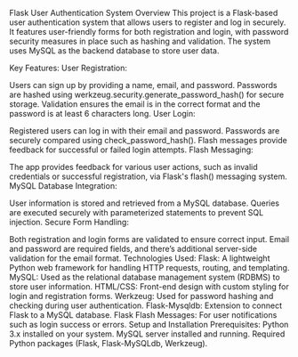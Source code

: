 Flask User Authentication System
Overview
This project is a Flask-based user authentication system that allows users to register and log in securely. It features user-friendly forms for both registration and login, with password security measures in place such as hashing and validation. The system uses MySQL as the backend database to store user data.

Key Features:
User Registration:

Users can sign up by providing a name, email, and password.
Passwords are hashed using werkzeug.security.generate_password_hash() for secure storage.
Validation ensures the email is in the correct format and the password is at least 6 characters long.
User Login:

Registered users can log in with their email and password.
Passwords are securely compared using check_password_hash().
Flash messages provide feedback for successful or failed login attempts.
Flash Messaging:

The app provides feedback for various user actions, such as invalid credentials or successful registration, via Flask's flash() messaging system.
MySQL Database Integration:

User information is stored and retrieved from a MySQL database.
Queries are executed securely with parameterized statements to prevent SQL injection.
Secure Form Handling:

Both registration and login forms are validated to ensure correct input.
Email and password are required fields, and there’s additional server-side validation for the email format.
Technologies Used:
Flask: A lightweight Python web framework for handling HTTP requests, routing, and templating.
MySQL: Used as the relational database management system (RDBMS) to store user information.
HTML/CSS: Front-end design with custom styling for login and registration forms.
Werkzeug: Used for password hashing and checking during user authentication.
Flask-Mysqldb: Extension to connect Flask to a MySQL database.
Flask Flash Messages: For user notifications such as login success or errors.
Setup and Installation
Prerequisites:
Python 3.x installed on your system.
MySQL server installed and running.
Required Python packages (Flask, Flask-MySQLdb, Werkzeug).
